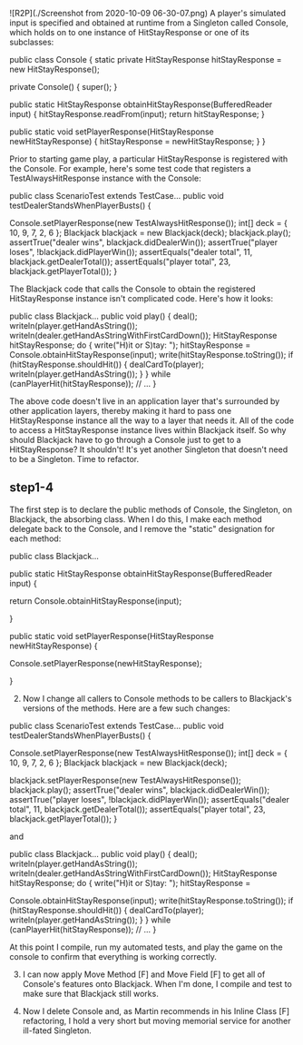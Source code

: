 ![R2P](./Screenshot from 2020-10-09 06-30-07.png)
A player's simulated input is specified and obtained at runtime from a Singleton called Console, which holds on to one instance of HitStayResponse or one of its subclasses:

public class Console {
  static private HitStayResponse hitStayResponse =
    new HitStayResponse();

  private Console() {
    super();
  }

  public static HitStayResponse obtainHitStayResponse(BufferedReader input) {
    hitStayResponse.readFrom(input);
    return hitStayResponse;
  }

  public static void setPlayerResponse(HitStayResponse newHitStayResponse) {
    hitStayResponse = newHitStayResponse;
  }
}

Prior to starting game play, a particular HitStayResponse is registered with the Console. For example, here's some test code that registers a TestAlwaysHitResponse instance with the Console:

public class ScenarioTest extends TestCase...
  public void testDealerStandsWhenPlayerBusts() {
    
Console.setPlayerResponse(new TestAlwaysHitResponse());
    int[] deck = { 10, 9, 7, 2, 6 };
    Blackjack blackjack = new Blackjack(deck);
    blackjack.play();
    assertTrue("dealer wins", blackjack.didDealerWin());
    assertTrue("player loses", !blackjack.didPlayerWin());
    assertEquals("dealer total", 11, blackjack.getDealerTotal());
    assertEquals("player total", 23, blackjack.getPlayerTotal());
  }

The Blackjack code that calls the Console to obtain the registered HitStayResponse instance isn't complicated code. Here's how it looks:

public class Blackjack...
  public void play() {
    deal();
    writeln(player.getHandAsString());
    writeln(dealer.getHandAsStringWithFirstCardDown());
    HitStayResponse hitStayResponse;
    do {
      write("H)it or S)tay: ");
      hitStayResponse = 
Console.obtainHitStayResponse(input);
      write(hitStayResponse.toString());
      if (hitStayResponse.shouldHit()) {
        dealCardTo(player);
        writeln(player.getHandAsString());
     }
    }
    while (canPlayerHit(hitStayResponse));
    // ...
  }

The above code doesn't live in an application layer that's surrounded by other application layers, thereby making it hard to pass one HitStayResponse instance all the way to a layer that needs it. All of the code to access a HitStayResponse instance lives within Blackjack itself. So why should Blackjack have to go through a Console just to get to a HitStayResponse? It shouldn't! It's yet another Singleton that doesn't need to be a Singleton. Time to refactor.

## step1-4
The first step is to declare the public methods of Console, the Singleton, on Blackjack, the absorbing class. When I do this, I make each method delegate back to the Console, and I remove the "static" designation for each method:

public class Blackjack...
  
public 
static 
HitStayResponse obtainHitStayResponse(BufferedReader input) {
    
return Console.obtainHitStayResponse(input);
  
}
  
public 
static 
void setPlayerResponse(HitStayResponse newHitStayResponse) {
    
Console.setPlayerResponse(newHitStayResponse);
  
}


2. Now I change all callers to Console methods to be callers to Blackjack's versions of the methods. Here are a few such changes:

public class ScenarioTest extends TestCase...
  public void testDealerStandsWhenPlayerBusts() {
    

Console.setPlayerResponse(new TestAlwaysHitResponse());
    int[] deck = { 10, 9, 7, 2, 6 };
    Blackjack blackjack = new Blackjack(deck);
    
blackjack.setPlayerResponse(new TestAlwaysHitResponse());
    blackjack.play();
    assertTrue("dealer wins", blackjack.didDealerWin());
    assertTrue("player loses", !blackjack.didPlayerWin());
    assertEquals("dealer total", 11, blackjack.getDealerTotal());
    assertEquals("player total", 23, blackjack.getPlayerTotal());
  }

and

public class Blackjack...
  public void play() {
    deal();
    writeln(player.getHandAsString());
    writeln(dealer.getHandAsStringWithFirstCardDown());
    HitStayResponse hitStayResponse;
    do {
      write("H)it or S)tay: ");
      hitStayResponse = 

Console.obtainHitStayResponse(input);
      write(hitStayResponse.toString());
      if (hitStayResponse.shouldHit()) {
        dealCardTo(player);
        writeln(player.getHandAsString());
      }
    }
    while (canPlayerHit(hitStayResponse));
    // ...
  }

At this point I compile, run my automated tests, and play the game on the console to confirm that everything is working correctly.

3. I can now apply Move Method [F] and Move Field [F] to get all of Console's features onto Blackjack. When I'm done, I compile and test to make sure that Blackjack still works.

4. Now I delete Console and, as Martin recommends in his Inline Class [F] refactoring, I hold a very short but moving memorial service for another ill-fated Singleton.